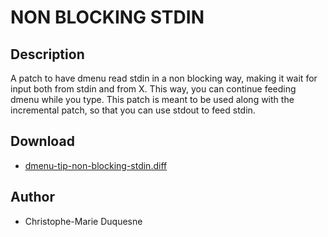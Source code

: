 NON BLOCKING STDIN
==================

Description
-----------

A patch to have dmenu read stdin in a non blocking way, making it wait for
input both from stdin and from X. This way, you can continue feeding dmenu
while you type. This patch is meant to be used along with the incremental
patch, so that you can use stdout to feed stdin.

Download
--------

* [dmenu-tip-non-blocking-stdin.diff](dmenu-tip-non-blocking-stdin.diff)

Author
------

* Christophe-Marie Duquesne

